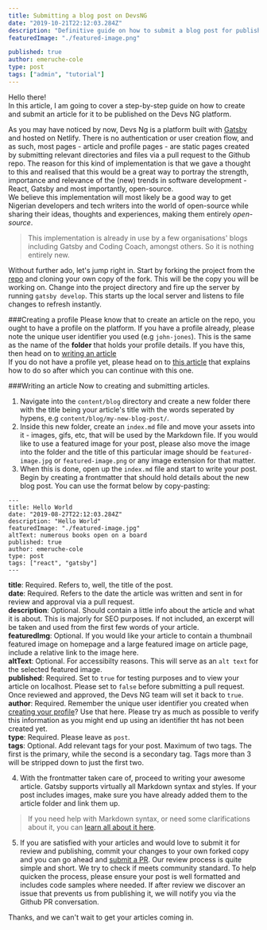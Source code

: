 ```yaml
---
title: Submitting a blog post on DevsNG
date: "2019-10-21T22:12:03.284Z"
description: "Definitive guide on how to submit a blog post for publishing on DevsNG publishing platform"
featuredImage: "./featured-image.png"

published: true
author: emeruche-cole
type: post
tags: ["admin", "tutorial"]
---
```


Hello there!
<br />
In this article, I am going to cover a step-by-step guide on how to create and submit an article for it to be published on the Devs NG platform.

As you may have noticed by now, Devs Ng is a platform built with [Gatsby](https://gatsby.com) and hosted on Netlify. There is no authentication or user creation flow, and as such, most pages - article and profile pages - are static pages created by submitting relevant directories and files via a pull request to the Github repo. 
The reason for this kind of implementation is that we gave a thought to this and realised that this would be a great way to portray the strength, importance and relevance of the (new) trends in software development - React, Gatsby and most importantly, open-source. <br /> We believe this implementation will most likely be a good way to get Nigerian developers and tech writers into the world of open-source while sharing their ideas, thoughts and experiences, making them entirely *open-source*.

>This implementation is already in use by a few organisations' blogs including Gatsby and Coding Coach, amongst others. So it is nothing entirely new. 

Without further ado, let's jump right in.
Start by forking the project from the [repo](https://github.com/kingingcole/devsng) and cloning your own copy of the fork. This will be the copy you will be working on. Change into the project directory and fire up the server by running `gatsby develop`. This starts up the local server and listens to file changes to refresh instantly.

###Creating a profile
Please know that to create an article on the repo, you ought to have a profile on the platform. If you have a profile already, please note the unique user identifier you used (e.g `john-jones`). This is the same as the name of the **folder** that holds your profile details. If you have this, then head on to [writing an article](#Writing-an-article) <br/>If you do not have a profile yet, please head on to [this article](/post/submitting-a-post/) that explains how to do so after which you can continue with this one.

###Writing an article
Now to creating and submitting articles. 
1. Navigate into the `content/blog` directory and create a new folder there with the title being your article's title with the words seperated by hypens, e.g `content/blog/my-new-blog-post/`. 
2. Inside this new folder, create an `index.md` file and move your assets into it - images, gifs, etc, that will be used by the Markdown file. If you would like to use a featured image for your post, please also move the image into the folder and the title of this particular image should be `featured-image.jpg` or `featured-image.png` or any image extension for that matter.
3. When this is done, open up the `index.md` file and start to write your post. Begin by creating a frontmatter that should hold details about the new blog post. You can use the format below by copy-pasting: 
``` mdx
---
title: Hello World
date: "2019-08-27T22:12:03.284Z"
description: "Hello World"
featuredImage: "./featured-image.jpg"
altText: numerous books open on a board
published: true
author: emeruche-cole
type: post
tags: ["react", "gatsby"]
---
```  

**title**: Required. Refers to, well, the title of the post.<br />
**date**: Required. Refers to the date the article was written and sent in for review and approval via a pull request. <br />
**description**: Optional. Should contain a little info about the article and what it is about. This is majorly for SEO purposes. If not included, an excerpt will be taken and used from the first few words of your article.  <br />
**featuredImg**: Optional. If you would like your article to contain a thumbnail featured image on homepage and a large featured image on article page, include a relative link to the image here.<br />
**altText**: Optional. For accessibilty reasons. This will serve as an `alt text` for the selected featured image. <br />
**published**: Required. Set to `true` for testing purposes and to view your article on localhost. Please set to `false` before submitting a pull request. Once reviewed and approved, the Devs NG team will set it back to `true`.<br />
**author**: Required. Remember the unique user identifier you created when [creating your profile](#Creating-a-profile)? Use that here. Please try as much as possible to verify this information as you might end up using an identifier tht has not been created yet.<br />
**type**: Required. Please leave as `post`.<br />
**tags**: Optional. Add relevant tags for your post. Maximum of two tags. The first is the primary, while the second is a secondary tag. Tags more than 3 will be stripped down to just the first two.

4. With the frontmatter taken care of, proceed to writing your awesome article. Gatsby supports virtually all Markdown syntax and styles. If your post includes images, make sure you have already added them to the article folder and link them up.

>If you need help with Markdown syntax, or need some clarifications about it, you can [learn all about it here](https://markdown-guide.readthedocs.io/en/latest/basics.html).

5. If you are satisfied with your articles and would love to submit it for review and publishing, commit your changes to your own forked copy and you can go ahead and [submit a PR](https://github.com/kingingcole/devsng/pull/new/master). Our review process is quite simple and short. We try to check if meets community standard. To help quicken the process, please ensure your post is well formatted and includes code samples where needed. If after review we discover an issue that prevents us from publishing it, we will notify you via the Github PR conversation.

Thanks, and we can't wait to get your articles coming in.